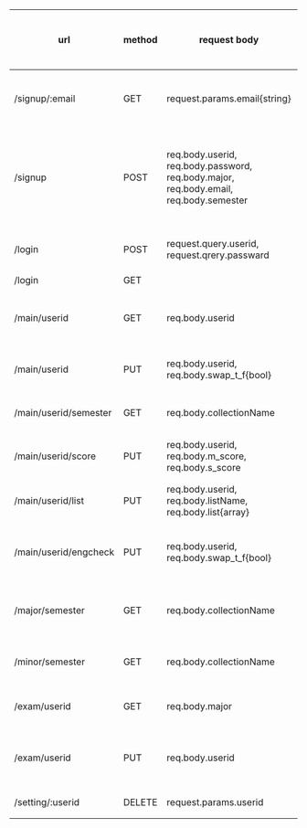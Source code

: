 | url | method | request body | description | response data type | 개발 여부 |
| --- | --- | --- | --- | --- | --- |
| /signup/:email | GET | request.params.email{string} | nodemailer 모듈로 랜덤 수 4자리 보내서 클라이언트로 4자리 전달 | {string} | O |
|  /signup | POST | req.body.userid, req.body.password, req.body.major, req.body.email, req.body.semester | 아이디 비번, 학적, 수강학기, 자격기준 점수 조건(false), 영어 졸업인증 요건,취득 학점, 전공, 교양, 이메일 기본 설정해서 회원 가입 |  |  |
| /login | POST | request.query.userid, request.qrery.passward | 로그인해서 접근, 자동 로그인기능 추가 | 실패시 : 401 |  |
| /login | GET | | 로그인 실패 | state: 404 | O |
| /main/userid | GET | req.body.userid | 취득 학점, 전공필수, 전공 학점, 교양 학점, 자격기준 조건 | object(array) | O |
| /main/userid | PUT | req.body.userid, req.body.swap_t_f{bool} | 영어 졸업인증 요건 true/false로 업데이트 | 리턴 없음 | O |
| /main/userid/semester | GET | req.body.collectionName | 몽고DB에 있는 timtable불러옴2019_1~2023_2 | object(array) | O |
| /main/userid/score | PUT | req.body.userid, req.body.m_score, req.body.s_score | 유저의 전체학점, 전공학점, 교양학점을 업데이트 | 리턴 없음 | O |
| /main/userid/list | PUT | req.body.userid, req.body.listName, req.body.list{array} | 유저의 전공필수, 교양필수 과목을 업데이트 | 리턴 없음 | O |
| /main/userid/engcheck | PUT | req.body.userid, req.body.swap_t_f{bool} | 유저가 영어 졸업인증 신청을 했는지 true/false로 업데이트 | 리턴 없음 | O |
| /major/semester | GET | req.body.collectionName | 몽고DB에서 timetable에 전공필수, 전공선택만 가져옴 | object(array) | O |
| /minor/semester | GET | req.body.collectionName | 몽고DB에서 timetable에 교양필수만 가져옴 | object(array) | O |
| /exam/userid | GET | req.body.major | 유저가 주간, 야간에 따라 시험 종류를 가져옴 | object(array) | O |
| /exam/userid | PUT | req.body.userid | 유저가 졸업이 가능한지 확인하는 여부 true/false로 업데이트 | 리턴 없음 | O |
| /setting/:userid | DELETE | request.params.userid | 이메일 보내고 userid 삭제 | 리턴 없음 | O |





<!-- 
| /major/semester | GET | req.user.userid(session에 담겨있음) | semester중에서 major 전필, 전선 |  |  |
| /major/need | GET | req.user.userid(session에 담겨있음) |  score collection 꺼내서 필요 전공필수 과목, 전공 학점 |  |  |
| /major | GET | req.user.userid(session에 담겨있음) | userid의 수강학기 |  |  |
| /major | PUT | req.user.userid(session에 담겨있음) | userid에 선택된 전공과목, 전공 학점이 업데이트 된다. (중복 허용X) |  |  |
| /minor/userid/semester | GET |  | semester중에서 minor 인데 c_area기준으로 카테고리 나눠서 |  |  |
| /minor/userid/need | GET |  |  score collection 꺼내서 필요 교양 카테고리, 교양 학점 |  |  |
| /minor/userid | GET |  | userid의 수강학기 |  |  |
| /minor/userid | PUT |  | userid에 선택된 교양과목, 교양 학점이 업데이트 된다. (중복 허용X) |  |  |
| /normal/userid | PUT |  | userid의 취득학점 올리기 |  |  |
| /normal/userid | GET |  | userid의 수강학기 |  |  |
| /exam/userid | GET |  | exam안에 있는 종류에 맞는 점수 |  |  |
| /exam/userid | PUT |  | userid에 있는 자격기준 점수 조건 true |  |  |
-->